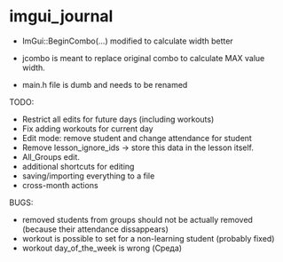 # imgui_journal

- ImGui::BeginCombo(...) modified to calculate width better

- jcombo is meant to replace original combo to calculate MAX value width.

- main.h file is dumb and needs to be renamed

TODO:
- Restrict all edits for future days (including workouts)
- Fix adding workouts for current day
- Edit mode: remove student and change attendance for student
- Remove lesson_ignore_ids -> store this data in the lesson itself.
- All_Groups edit.
- additional shortcuts for editing
- saving/importing everything to a file
- cross-month actions

BUGS:
- removed students from groups should not be actually removed (because their attendance dissappears)
- workout is possible to set for a non-learning student (probably fixed)
- workout day_of_the_week is wrong (Среда)
